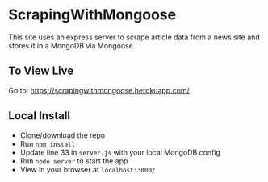 # ScrapingWithMongoose

This site uses an express server to scrape article data from a news site and stores it in a MongoDB via Mongoose.

## To View Live
Go to: https://scrapingwithmongoose.herokuapp.com/

## Local Install
- Clone/download the repo
- Run `npm install`
- Update line 33 in `server.js` with your local MongoDB config
- Run `node server` to start the app
- View in your browser at `localhost:3000/`